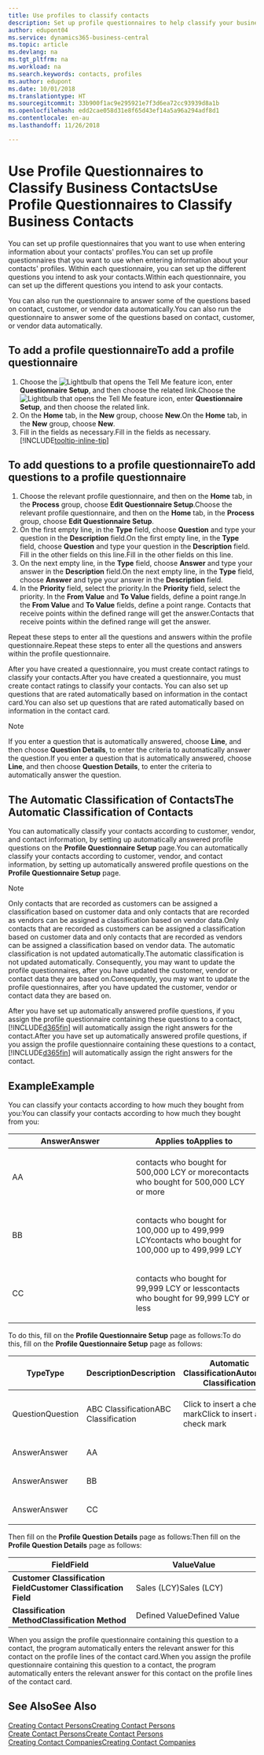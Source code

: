 ```yaml
---
title: Use profiles to classify contacts
description: Set up profile questionnaires to help classify your business contacts
author: edupont04
ms.service: dynamics365-business-central
ms.topic: article
ms.devlang: na
ms.tgt_pltfrm: na
ms.workload: na
ms.search.keywords: contacts, profiles
ms.author: edupont
ms.date: 10/01/2018
ms.translationtype: HT
ms.sourcegitcommit: 33b900f1ac9e295921e7f3d6ea72cc93939d8a1b
ms.openlocfilehash: edd2cae058d31e8f65d43ef14a5a96a294adf8d1
ms.contentlocale: en-au
ms.lasthandoff: 11/26/2018

---
```


# <a name="use-profile-questionnaires-to-classify-business-contacts"></a><span data-ttu-id="cac2b-103">Use Profile Questionnaires to Classify Business Contacts</span><span class="sxs-lookup"><span data-stu-id="cac2b-103">Use Profile Questionnaires to Classify Business Contacts</span></span>
<span data-ttu-id="cac2b-104">You can set up profile questionnaires that you want to use when entering information about your contacts' profiles.</span><span class="sxs-lookup"><span data-stu-id="cac2b-104">You can set up profile questionnaires that you want to use when entering information about your contacts' profiles.</span></span> <span data-ttu-id="cac2b-105">Within each questionnaire, you can set up the different questions you intend to ask your contacts.</span><span class="sxs-lookup"><span data-stu-id="cac2b-105">Within each questionnaire, you can set up the different questions you intend to ask your contacts.</span></span>  

<span data-ttu-id="cac2b-106">You can also run the questionnaire to answer some of the questions based on contact, customer, or vendor data automatically.</span><span class="sxs-lookup"><span data-stu-id="cac2b-106">You can also run the questionnaire to answer some of the questions based on contact, customer, or vendor data automatically.</span></span>  

## <a name="to-add-a-profile-questionnaire"></a><span data-ttu-id="cac2b-107">To add a profile questionnaire</span><span class="sxs-lookup"><span data-stu-id="cac2b-107">To add a profile questionnaire</span></span>
1.  <span data-ttu-id="cac2b-108">Choose the ![Lightbulb that opens the Tell Me feature](media/ui-search/search_small.png "Tell me what you want to do") icon, enter **Questionnaire Setup**, and then choose the related link.</span><span class="sxs-lookup"><span data-stu-id="cac2b-108">Choose the ![Lightbulb that opens the Tell Me feature](media/ui-search/search_small.png "Tell me what you want to do") icon, enter **Questionnaire Setup**, and then choose the related link.</span></span>  
2.  <span data-ttu-id="cac2b-109">On the **Home** tab, in the **New** group, choose **New**.</span><span class="sxs-lookup"><span data-stu-id="cac2b-109">On the **Home** tab, in the **New** group, choose **New**.</span></span>  
3.  <span data-ttu-id="cac2b-110">Fill in the fields as necessary.</span><span class="sxs-lookup"><span data-stu-id="cac2b-110">Fill in the fields as necessary.</span></span> [!INCLUDE[tooltip-inline-tip](includes/tooltip-inline-tip_md.md)]  

## <a name="to-add-questions-to-a-profile-questionnaire"></a><span data-ttu-id="cac2b-111">To add questions to a profile questionnaire</span><span class="sxs-lookup"><span data-stu-id="cac2b-111">To add questions to a profile questionnaire</span></span>
1.  <span data-ttu-id="cac2b-112">Choose the relevant profile questionnaire, and then on the **Home** tab, in the **Process** group, choose **Edit Questionnaire Setup**.</span><span class="sxs-lookup"><span data-stu-id="cac2b-112">Choose the relevant profile questionnaire, and then on the **Home** tab, in the **Process** group, choose **Edit Questionnaire Setup**.</span></span>  
2.  <span data-ttu-id="cac2b-113">On the first empty line, in the **Type** field, choose **Question** and type your question in the **Description** field.</span><span class="sxs-lookup"><span data-stu-id="cac2b-113">On the first empty line, in the **Type** field, choose **Question** and type your question in the **Description** field.</span></span> <span data-ttu-id="cac2b-114">Fill in the other fields on this line.</span><span class="sxs-lookup"><span data-stu-id="cac2b-114">Fill in the other fields on this line.</span></span>  
3.  <span data-ttu-id="cac2b-115">On the next empty line, in the **Type** field, choose **Answer** and type your answer in the **Description** field.</span><span class="sxs-lookup"><span data-stu-id="cac2b-115">On the next empty line, in the **Type** field, choose **Answer** and type your answer in the **Description** field.</span></span>  
4.  <span data-ttu-id="cac2b-116">In the **Priority** field, select the priority.</span><span class="sxs-lookup"><span data-stu-id="cac2b-116">In the **Priority** field, select the priority.</span></span> <span data-ttu-id="cac2b-117">In the **From Value** and **To Value** fields, define a point range.</span><span class="sxs-lookup"><span data-stu-id="cac2b-117">In the **From Value** and **To Value** fields, define a point range.</span></span> <span data-ttu-id="cac2b-118">Contacts that receive points within the defined range will get the answer.</span><span class="sxs-lookup"><span data-stu-id="cac2b-118">Contacts that receive points within the defined range will get the answer.</span></span>  

<span data-ttu-id="cac2b-119">Repeat these steps to enter all the questions and answers within the profile questionnaire.</span><span class="sxs-lookup"><span data-stu-id="cac2b-119">Repeat these steps to enter all the questions and answers within the profile questionnaire.</span></span>

<span data-ttu-id="cac2b-120">After you have created a questionnaire, you must create contact ratings to classify your contacts.</span><span class="sxs-lookup"><span data-stu-id="cac2b-120">After you have created a questionnaire, you must create contact ratings to classify your contacts.</span></span> <span data-ttu-id="cac2b-121">You can also set up questions that are rated automatically based on information in the contact card.</span><span class="sxs-lookup"><span data-stu-id="cac2b-121">You can also set up questions that are rated automatically based on information in the contact card.</span></span>  

> [!NOTE]
> <span data-ttu-id="cac2b-122">If you enter a question that is automatically answered, choose <STRONG>Line</STRONG>, and then choose <STRONG>Question Details</STRONG>, to enter the criteria to automatically answer the question.</span><span class="sxs-lookup"><span data-stu-id="cac2b-122">If you enter a question that is automatically answered, choose <STRONG>Line</STRONG>, and then choose <STRONG>Question Details</STRONG>, to enter the criteria to automatically answer the question.</span></span>

## <a name="the-automatic-classification-of-contacts"></a><span data-ttu-id="cac2b-123">The Automatic Classification of Contacts</span><span class="sxs-lookup"><span data-stu-id="cac2b-123">The Automatic Classification of Contacts</span></span>
<span data-ttu-id="cac2b-124">You can automatically classify your contacts according to customer, vendor, and contact information, by setting up automatically answered profile questions on the **Profile Questionnaire Setup** page.</span><span class="sxs-lookup"><span data-stu-id="cac2b-124">You can automatically classify your contacts according to customer, vendor, and contact information, by setting up automatically answered profile questions on the **Profile Questionnaire Setup** page.</span></span>  

> [!NOTE]
> <span data-ttu-id="cac2b-125">Only contacts that are recorded as customers can be assigned a classification based on customer data and only contacts that are recorded as vendors can be assigned a classification based on vendor data.</span><span class="sxs-lookup"><span data-stu-id="cac2b-125">Only contacts that are recorded as customers can be assigned a classification based on customer data and only contacts that are recorded as vendors can be assigned a classification based on vendor data.</span></span> <span data-ttu-id="cac2b-126">The automatic classification is not updated automatically.</span><span class="sxs-lookup"><span data-stu-id="cac2b-126">The automatic classification is not updated automatically.</span></span> <span data-ttu-id="cac2b-127">Consequently, you may want to update the profile questionnaires, after you have updated the customer, vendor or contact data they are based on.</span><span class="sxs-lookup"><span data-stu-id="cac2b-127">Consequently, you may want to update the profile questionnaires, after you have updated the customer, vendor or contact data they are based on.</span></span>  

<span data-ttu-id="cac2b-128">After you have set up automatically answered profile questions, if you assign the profile questionnaire containing these questions to a contact, [!INCLUDE[d365fin](includes/d365fin_md.md)] will automatically assign the right answers for the contact.</span><span class="sxs-lookup"><span data-stu-id="cac2b-128">After you have set up automatically answered profile questions, if you assign the profile questionnaire containing these questions to a contact, [!INCLUDE[d365fin](includes/d365fin_md.md)] will automatically assign the right answers for the contact.</span></span>  

## <a name="example"></a><span data-ttu-id="cac2b-129">Example</span><span class="sxs-lookup"><span data-stu-id="cac2b-129">Example</span></span>
<span data-ttu-id="cac2b-130">You can classify your contacts according to how much they bought from you:</span><span class="sxs-lookup"><span data-stu-id="cac2b-130">You can classify your contacts according to how much they bought from you:</span></span>

<table>
<colgroup>
<col style="width: 50%" />
<col style="width: 50%" />
</colgroup>
<thead>
<tr class="header">
<th><span data-ttu-id="cac2b-131"><strong>Answer</strong></span><span class="sxs-lookup"><span data-stu-id="cac2b-131"><strong>Answer</strong></span></span></th>
<th><span data-ttu-id="cac2b-132"><strong>Applies to</strong></span><span class="sxs-lookup"><span data-stu-id="cac2b-132"><strong>Applies to</strong></span></span></th>
</tr>
</thead>
<tbody>
<tr class="odd">
<td><p><span data-ttu-id="cac2b-133">A</span><span class="sxs-lookup"><span data-stu-id="cac2b-133">A</span></span></p></td>
<td><p><span data-ttu-id="cac2b-134">contacts who bought for 500,000 LCY or more</span><span class="sxs-lookup"><span data-stu-id="cac2b-134">contacts who bought for 500,000 LCY or more</span></span></p></td>
</tr>
<tr class="even">
<td><p><span data-ttu-id="cac2b-135">B</span><span class="sxs-lookup"><span data-stu-id="cac2b-135">B</span></span></p></td>
<td><p><span data-ttu-id="cac2b-136">contacts who bought for 100,000 up to 499,999 LCY</span><span class="sxs-lookup"><span data-stu-id="cac2b-136">contacts who bought for 100,000 up to 499,999 LCY</span></span></p></td>
</tr>
<tr class="odd">
<td><p><span data-ttu-id="cac2b-137">C</span><span class="sxs-lookup"><span data-stu-id="cac2b-137">C</span></span></p></td>
<td><p><span data-ttu-id="cac2b-138">contacts who bought for 99,999 LCY or less</span><span class="sxs-lookup"><span data-stu-id="cac2b-138">contacts who bought for 99,999 LCY or less</span></span></p></td>
</tr>
</tbody>
</table>

<span data-ttu-id="cac2b-139">To do this, fill on the **Profile Questionnaire Setup** page as follows:</span><span class="sxs-lookup"><span data-stu-id="cac2b-139">To do this, fill on the **Profile Questionnaire Setup** page as follows:</span></span>


<table>
<colgroup>
<col style="width: 20%" />
<col style="width: 20%" />
<col style="width: 20%" />
<col style="width: 20%" />
<col style="width: 20%" />
</colgroup>
<thead>
<tr class="header">
<th><span data-ttu-id="cac2b-140"><strong>Type</strong></span><span class="sxs-lookup"><span data-stu-id="cac2b-140"><strong>Type</strong></span></span></th>
<th><span data-ttu-id="cac2b-141"><strong>Description</strong></span><span class="sxs-lookup"><span data-stu-id="cac2b-141"><strong>Description</strong></span></span></th>
<th><span data-ttu-id="cac2b-142"><strong>Automatic Classification</strong></span><span class="sxs-lookup"><span data-stu-id="cac2b-142"><strong>Automatic Classification</strong></span></span></th>
<th><span data-ttu-id="cac2b-143"><strong>From Value</strong></span><span class="sxs-lookup"><span data-stu-id="cac2b-143"><strong>From Value</strong></span></span></th>
<th><span data-ttu-id="cac2b-144"><strong>To Value</strong></span><span class="sxs-lookup"><span data-stu-id="cac2b-144"><strong>To Value</strong></span></span></th>
</tr>
</thead>
<tbody>
<tr class="odd">
<td><p><span data-ttu-id="cac2b-145">Question</span><span class="sxs-lookup"><span data-stu-id="cac2b-145">Question</span></span></p></td>
<td><p><span data-ttu-id="cac2b-146">ABC Classification</span><span class="sxs-lookup"><span data-stu-id="cac2b-146">ABC Classification</span></span></p></td>
<td><p><span data-ttu-id="cac2b-147">Click to insert a check mark</span><span class="sxs-lookup"><span data-stu-id="cac2b-147">Click to insert a check mark</span></span></p></td>
<td><p> </p></td>
<td><p> </p></td>
</tr>
<tr class="even">
<td><p><span data-ttu-id="cac2b-148">Answer</span><span class="sxs-lookup"><span data-stu-id="cac2b-148">Answer</span></span></p></td>
<td><p><span data-ttu-id="cac2b-149">A</span><span class="sxs-lookup"><span data-stu-id="cac2b-149">A</span></span></p></td>
<td><p> </p></td>
<td><p><span data-ttu-id="cac2b-150">500,000</span><span class="sxs-lookup"><span data-stu-id="cac2b-150">500,000</span></span></p></td>
<td><p> </p></td>
</tr>
<tr class="odd">
<td><p><span data-ttu-id="cac2b-151">Answer</span><span class="sxs-lookup"><span data-stu-id="cac2b-151">Answer</span></span></p></td>
<td><p><span data-ttu-id="cac2b-152">B</span><span class="sxs-lookup"><span data-stu-id="cac2b-152">B</span></span></p></td>
<td><p> </p></td>
<td><p><span data-ttu-id="cac2b-153">100,000</span><span class="sxs-lookup"><span data-stu-id="cac2b-153">100,000</span></span></p></td>
<td><p><span data-ttu-id="cac2b-154">499,999</span><span class="sxs-lookup"><span data-stu-id="cac2b-154">499,999</span></span></p></td>
</tr>
<tr class="even">
<td><p><span data-ttu-id="cac2b-155">Answer</span><span class="sxs-lookup"><span data-stu-id="cac2b-155">Answer</span></span></p></td>
<td><p><span data-ttu-id="cac2b-156">C</span><span class="sxs-lookup"><span data-stu-id="cac2b-156">C</span></span></p></td>
<td><p> </p></td>
<td><p> </p></td>
<td><p><span data-ttu-id="cac2b-157">99,999</span><span class="sxs-lookup"><span data-stu-id="cac2b-157">99,999</span></span></p></td>
</tr>
</tbody>
</table>

<span data-ttu-id="cac2b-158">Then fill on the **Profile Question Details** page as follows:</span><span class="sxs-lookup"><span data-stu-id="cac2b-158">Then fill on the **Profile Question Details** page as follows:</span></span>
<table>
<colgroup>
<col style="width: 50%" />
<col style="width: 50%" />
</colgroup>
<thead>
<tr class="header">
<th><span data-ttu-id="cac2b-159"><strong>Field</strong></span><span class="sxs-lookup"><span data-stu-id="cac2b-159"><strong>Field</strong></span></span></th>
<th><span data-ttu-id="cac2b-160"><strong>Value</strong></span><span class="sxs-lookup"><span data-stu-id="cac2b-160"><strong>Value</strong></span></span></th>
</tr>
</thead>
<tbody>
<tr>
<td><span data-ttu-id="cac2b-161"><strong>Customer Classification Field</strong></span><span class="sxs-lookup"><span data-stu-id="cac2b-161"><strong>Customer Classification Field</strong></span></span></td>
<td><span data-ttu-id="cac2b-162"><emphasis>Sales (LCY)</emphasis></span><span class="sxs-lookup"><span data-stu-id="cac2b-162"><emphasis>Sales (LCY)</emphasis></span></span></td>
</tr>
<tr>
<td><span data-ttu-id="cac2b-163"><strong>Classification Method</strong></span><span class="sxs-lookup"><span data-stu-id="cac2b-163"><strong>Classification Method</strong></span></span></td>
<td><span data-ttu-id="cac2b-164"><emphasis>Defined Value</emphasis></span><span class="sxs-lookup"><span data-stu-id="cac2b-164"><emphasis>Defined Value</emphasis></span></span></td>
</tr>
</tbody>
</table>

<span data-ttu-id="cac2b-165">When you assign the profile questionnaire containing this question to a contact, the program automatically enters the relevant answer for this contact on the profile lines of the contact card.</span><span class="sxs-lookup"><span data-stu-id="cac2b-165">When you assign the profile questionnaire containing this question to a contact, the program automatically enters the relevant answer for this contact on the profile lines of the contact card.</span></span>

## <a name="see-also"></a><span data-ttu-id="cac2b-166">See Also</span><span class="sxs-lookup"><span data-stu-id="cac2b-166">See Also</span></span>
[<span data-ttu-id="cac2b-167">Creating Contact Persons</span><span class="sxs-lookup"><span data-stu-id="cac2b-167">Creating Contact Persons</span></span>](marketing-create-contact-persons.md)  
[<span data-ttu-id="cac2b-168">Create Contact Persons</span><span class="sxs-lookup"><span data-stu-id="cac2b-168">Create Contact Persons</span></span>](marketing-how-create-contact-persons.md)  
[<span data-ttu-id="cac2b-169">Creating Contact Companies</span><span class="sxs-lookup"><span data-stu-id="cac2b-169">Creating Contact Companies</span></span>](marketing-create-contact-companies.md)  

